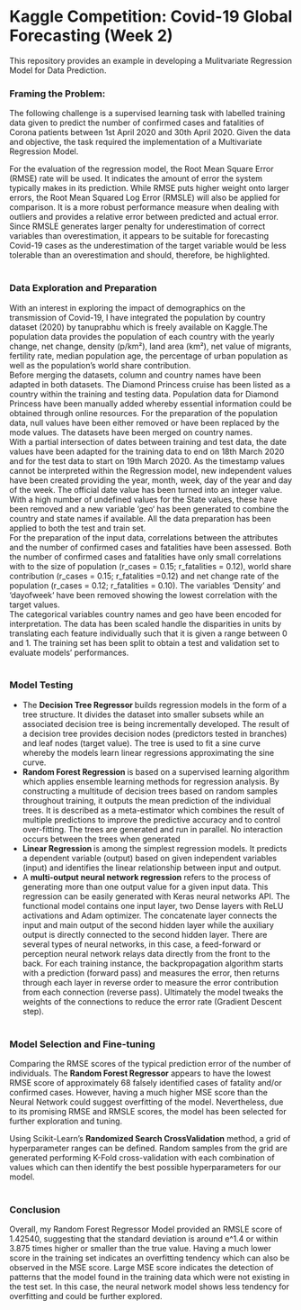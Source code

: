 # Kaggle Competition: Covid-19 Global Forecasting (Week 2)

This repository provides an example in developing a Mulitvariate Regression Model for Data Prediction. 

### Framing the Problem: 

The following challenge is a supervised learning task with labelled training data given to predict the number of confirmed cases and fatalities of Corona patients between 1st April 2020 and 30th April 2020. Given the data and objective, the task required the implementation of a Multivariate Regression Model. <br>

For the evaluation of the regression model, the Root Mean Square Error (RMSE) rate will be used. It indicates the amount of error the system typically makes in its prediction. While RMSE puts higher weight onto larger errors, the Root Mean Squared Log Error (RMSLE) will also be applied for comparison. It is a more robust performance measure when dealing with outliers and provides a relative error between predicted and actual error. Since RMSLE generates larger penalty for underestimation of correct variables than overestimation, it appears to be suitable for forecasting Covid-19 cases as the underestimation of the target variable would be less tolerable than an overestimation and should, therefore, be highlighted. <br><br>

### Data Exploration and Preparation

With an interest in exploring the impact of demographics on the transmission of Covid-19, I have integrated the population by country dataset (2020) by tanuprabhu which is freely available on Kaggle.The population data provides the population of each country with the yearly change, net change, density (p/km²), land area (km²), net value of migrants, fertility rate, median population age, the percentage of urban population as well as the population’s world share contribution. <br>
Before merging the datasets, column and country names have been adapted in both datasets. The Diamond Princess cruise has been listed as a country within the training and testing data. Population data for Diamond Princess have been manually added whereby essential information could be obtained through online resources. For the preparation of the population data, null values have been either removed or have been replaced by the mode values. The datasets have been merged on country names. <br>
With a partial intersection of dates between training and test data, the date values have been adapted for the training data to end on 18th March 2020 and for the test data to start on 19th March 2020. As the timestamp values cannot be interpreted within the Regression model, new independent values have been created providing the year, month, week, day of the year and day of the week. The official date value has been turned into an integer value. <br>
With a high number of undefined values for the State values, these have been removed and a new variable ‘geo‘ has been generated to combine the country and state names if available. All the data preparation has been applied to both the test and train set. <br>
For the preparation of the input data, correlations between the attributes and the number of confirmed cases and fatalities have been assessed. Both the number of confirmed cases and fatalities have only small correlations with to the size of population (r_cases = 0.15; r_fatalities = 0.12), world share contribution (r_cases = 0.15; r_fatalities =0.12) and net change rate of the population (r_cases = 0.12; r_fatalities = 0.10).  The variables ‘Density’ and ‘dayofweek‘ have been removed showing the lowest correlation with the target values. <br>
The categorical variables country names and geo have been encoded for interpretation. The data has been scaled handle the disparities in units by translating each feature individually such that it is given a range between 0 and 1. The training set has been split to obtain a test and validation set to evaluate models’ performances. <br><br>

### Model Testing
* The <b> Decision Tree Regressor </b> builds regression models in the form of a tree structure. It divides the dataset into smaller subsets while an associated decision tree is being incrementally developed. The result of a decision tree provides decision nodes (predictors tested in branches) and leaf nodes (target value). The tree is used to fit a sine curve whereby the models learn linear regressions approximating the sine curve.
* <b> Random Forest Regression </b> is based on a supervised learning algorithm which applies ensemble learning methods for regression analysis. By constructing a multitude of decision trees based on random samples throughout training, it outputs the mean prediction of the individual trees. It is described as a meta-estimator which combines the result of multiple predictions to improve the predictive accuracy and to control over-fitting. The trees are generated and run in parallel. No interaction occurs between the trees when generated
* <b> Linear Regression </b> is among the simplest regression models. It predicts a dependent variable (output) based on given independent variables (input) and identifies the linear relationship between input and output. 
* A <b> multi-output neural network regression</b> refers to the process of generating more than one output value for a given input data. This regression can be easily generated with Keras neural networks API. The functional model contains one input layer, two Dense layers with ReLU activations and Adam optimizer.  The concatenate layer connects the input and main output of the second hidden layer while the auxiliary output is directly connected to the second hidden layer. There are several types of neural networks, in this case, a feed-forward or perception neural network relays data directly from the front to the back. For each training instance, the backpropagation algorithm starts with a prediction (forward pass) and measures the error, then returns through each layer in reverse order to measure the error contribution from each connection (reverse pass). Ultimately the model tweaks the weights of the connections to reduce the error rate (Gradient Descent step). <br><br>

### Model Selection and Fine-tuning
Comparing the RMSE scores of the typical prediction error of the number of individuals. The <b>Random Forest Regressor</b> appears to have the lowest RMSE score of approximately 68 falsely identified cases of fatality and/or confirmed cases. However, having a much higher MSE score than the Neural Network could suggest overfitting of the model. Nevertheless, due to its promising RMSE and RMSLE scores, the model has been selected for further exploration and tuning.<br>

Using Scikit-Learn’s <b>Randomized Search CrossValidation</b> method, a grid of hyperparameter ranges can be defined. Random samples from the grid are generated performing K-Fold cross-validation with each combination of values which can then identify the best possible hyperparameters for our model.<br><br>

### Conclusion
Overall, my Random Forest Regressor Model provided an RMSLE score of 1.42540, suggesting that the standard deviation is around e^1.4 or within 3.875 times higher or smaller than the true value.  Having a much lower score in the training set indicates an overfitting tendency which can also be observed in the MSE score. Large MSE score indicates the detection of patterns that the model found in the training data which were not existing in the test set. In this case, the neural network model shows less tendency for overfitting and could be further explored. 